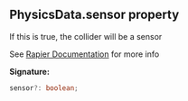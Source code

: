 
## PhysicsData.sensor property

If this is true, the collider will be a sensor

See [Rapier Documentation](https://rapier.rs/docs/user_guides/javascript/colliders/#collider-type) for more info

**Signature:**

```typescript
sensor?: boolean;
```
